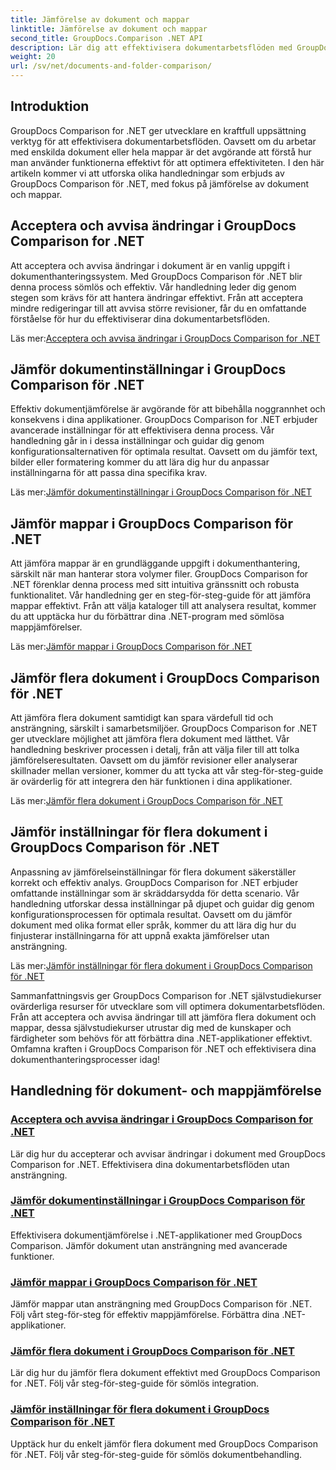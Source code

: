 ```yaml
---
title: Jämförelse av dokument och mappar
linktitle: Jämförelse av dokument och mappar
second_title: GroupDocs.Comparison .NET API
description: Lär dig att effektivisera dokumentarbetsflöden med GroupDocs Comparison for .NET-självstudier. Acceptera, avvisa ändringar och jämför dokument och mappar utan ansträngning.
weight: 20
url: /sv/net/documents-and-folder-comparison/
---
```

## Introduktion

GroupDocs Comparison for .NET ger utvecklare en kraftfull uppsättning verktyg för att effektivisera dokumentarbetsflöden. Oavsett om du arbetar med enskilda dokument eller hela mappar är det avgörande att förstå hur man använder funktionerna effektivt för att optimera effektiviteten. I den här artikeln kommer vi att utforska olika handledningar som erbjuds av GroupDocs Comparison för .NET, med fokus på jämförelse av dokument och mappar.

## Acceptera och avvisa ändringar i GroupDocs Comparison for .NET

Att acceptera och avvisa ändringar i dokument är en vanlig uppgift i dokumenthanteringssystem. Med GroupDocs Comparison för .NET blir denna process sömlös och effektiv. Vår handledning leder dig genom stegen som krävs för att hantera ändringar effektivt. Från att acceptera mindre redigeringar till att avvisa större revisioner, får du en omfattande förståelse för hur du effektiviserar dina dokumentarbetsflöden.

 Läs mer:[Acceptera och avvisa ändringar i GroupDocs Comparison for .NET](./accept-reject-changes-dotnet/)

## Jämför dokumentinställningar i GroupDocs Comparison för .NET

Effektiv dokumentjämförelse är avgörande för att bibehålla noggrannhet och konsekvens i dina applikationer. GroupDocs Comparison for .NET erbjuder avancerade inställningar för att effektivisera denna process. Vår handledning går in i dessa inställningar och guidar dig genom konfigurationsalternativen för optimala resultat. Oavsett om du jämför text, bilder eller formatering kommer du att lära dig hur du anpassar inställningarna för att passa dina specifika krav.

 Läs mer:[Jämför dokumentinställningar i GroupDocs Comparison för .NET](./compare-documents-settings-dotnet/)

## Jämför mappar i GroupDocs Comparison för .NET

Att jämföra mappar är en grundläggande uppgift i dokumenthantering, särskilt när man hanterar stora volymer filer. GroupDocs Comparison for .NET förenklar denna process med sitt intuitiva gränssnitt och robusta funktionalitet. Vår handledning ger en steg-för-steg-guide för att jämföra mappar effektivt. Från att välja kataloger till att analysera resultat, kommer du att upptäcka hur du förbättrar dina .NET-program med sömlösa mappjämförelser.

 Läs mer:[Jämför mappar i GroupDocs Comparison för .NET](./compare-folders-dotnet/)

## Jämför flera dokument i GroupDocs Comparison för .NET

Att jämföra flera dokument samtidigt kan spara värdefull tid och ansträngning, särskilt i samarbetsmiljöer. GroupDocs Comparison for .NET ger utvecklare möjlighet att jämföra flera dokument med lätthet. Vår handledning beskriver processen i detalj, från att välja filer till att tolka jämförelseresultaten. Oavsett om du jämför revisioner eller analyserar skillnader mellan versioner, kommer du att tycka att vår steg-för-steg-guide är ovärderlig för att integrera den här funktionen i dina applikationer.

 Läs mer:[Jämför flera dokument i GroupDocs Comparison för .NET](./compare-multiple-documents-dotnet/)

## Jämför inställningar för flera dokument i GroupDocs Comparison för .NET

Anpassning av jämförelseinställningar för flera dokument säkerställer korrekt och effektiv analys. GroupDocs Comparison for .NET erbjuder omfattande inställningar som är skräddarsydda för detta scenario. Vår handledning utforskar dessa inställningar på djupet och guidar dig genom konfigurationsprocessen för optimala resultat. Oavsett om du jämför dokument med olika format eller språk, kommer du att lära dig hur du finjusterar inställningarna för att uppnå exakta jämförelser utan ansträngning.

 Läs mer:[Jämför inställningar för flera dokument i GroupDocs Comparison för .NET](./compare-multiple-documents-settings-dotnet/)

Sammanfattningsvis ger GroupDocs Comparison for .NET självstudiekurser ovärderliga resurser för utvecklare som vill optimera dokumentarbetsflöden. Från att acceptera och avvisa ändringar till att jämföra flera dokument och mappar, dessa självstudiekurser utrustar dig med de kunskaper och färdigheter som behövs för att förbättra dina .NET-applikationer effektivt. Omfamna kraften i GroupDocs Comparison för .NET och effektivisera dina dokumenthanteringsprocesser idag!
## Handledning för dokument- och mappjämförelse
### [Acceptera och avvisa ändringar i GroupDocs Comparison for .NET](./accept-reject-changes-dotnet/)
Lär dig hur du accepterar och avvisar ändringar i dokument med GroupDocs Comparison for .NET. Effektivisera dina dokumentarbetsflöden utan ansträngning.
### [Jämför dokumentinställningar i GroupDocs Comparison för .NET](./compare-documents-settings-dotnet/)
Effektivisera dokumentjämförelse i .NET-applikationer med GroupDocs Comparison. Jämför dokument utan ansträngning med avancerade funktioner.
### [Jämför mappar i GroupDocs Comparison för .NET](./compare-folders-dotnet/)
Jämför mappar utan ansträngning med GroupDocs Comparison för .NET. Följ vårt steg-för-steg för effektiv mappjämförelse. Förbättra dina .NET-applikationer.
### [Jämför flera dokument i GroupDocs Comparison för .NET](./compare-multiple-documents-dotnet/)
Lär dig hur du jämför flera dokument effektivt med GroupDocs Comparison for .NET. Följ vår steg-för-steg-guide för sömlös integration.
### [Jämför inställningar för flera dokument i GroupDocs Comparison för .NET](./compare-multiple-documents-settings-dotnet/)
Upptäck hur du enkelt jämför flera dokument med GroupDocs Comparison för .NET. Följ vår steg-för-steg-guide för sömlös dokumentbehandling.